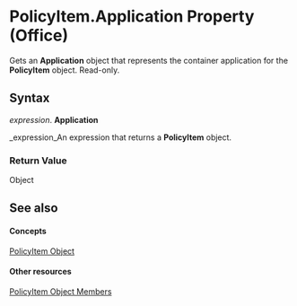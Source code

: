 
# PolicyItem.Application Property (Office)

Gets an  **Application** object that represents the container application for the **PolicyItem** object. Read-only.


## Syntax

 _expression_. **Application**

 _expression_An expression that returns a  **PolicyItem** object.


### Return Value

Object


## See also


#### Concepts


 [PolicyItem Object](aced7bdc-8ef7-2621-f188-f3c1d44ab6dc.md)
#### Other resources


 [PolicyItem Object Members](a2e43e08-64bb-f052-78a2-0618e2df46fc.md)
